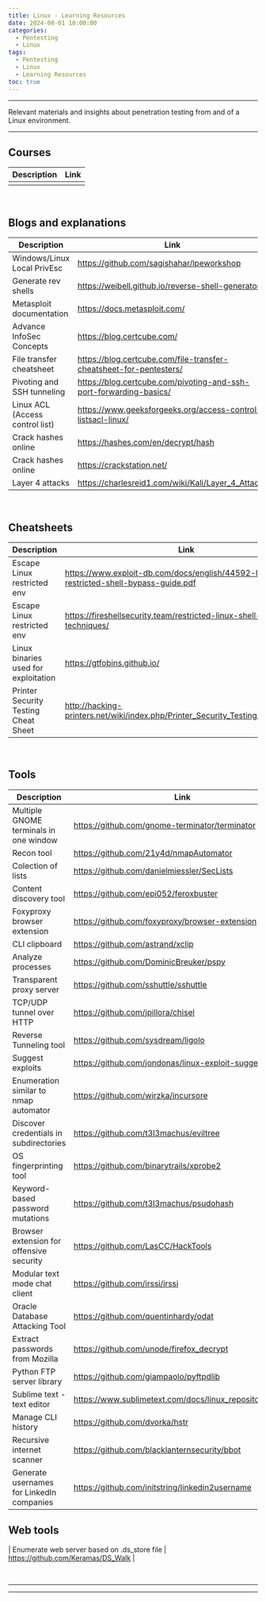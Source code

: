 ```yaml
---
title: Linux - Learning Resources
date: 2024-08-01 10:00:00
categories:
  - Pentesting
  - Linux
tags:
  - Pentesting
  - Linux
  - Learning Resources
toc: true
---
```


---
Relevant materials and insights about penetration testing from and of a Linux environment.

---
<!-- more -->

## Courses

| Description | Link |
| --- | --- |
|  |  |

<br>

## Blogs and explanations

| Description | Link |
| --- | --- |
| Windows/Linux Local PrivEsc | https://github.com/sagishahar/lpeworkshop |
| Generate rev shells | https://weibell.github.io/reverse-shell-generator/ |
| Metasploit documentation | https://docs.metasploit.com/ |
| Advance InfoSec Concepts  | https://blog.certcube.com/ |
| File transfer cheatsheet | https://blog.certcube.com/file-transfer-cheatsheet-for-pentesters/ |
| Pivoting and SSH tunneling | https://blog.certcube.com/pivoting-and-ssh-port-forwarding-basics/ |
| Linux ACL (Access control list) | https://www.geeksforgeeks.org/access-control-listsacl-linux/ |
| Crack hashes online | https://hashes.com/en/decrypt/hash |
| Crack hashes online | https://crackstation.net/ |
| Layer 4 attacks | https://charlesreid1.com/wiki/Kali/Layer_4_Attacks |

<br>

## Cheatsheets

| Description | Link |
| --- | --- |
| Escape Linux restricted env | https://www.exploit-db.com/docs/english/44592-linux-restricted-shell-bypass-guide.pdf |
| Escape Linux restricted env | https://fireshellsecurity.team/restricted-linux-shell-escaping-techniques/ |
| Linux binaries used for exploitation | https://gtfobins.github.io/ |
| Printer Security Testing Cheat Sheet | http://hacking-printers.net/wiki/index.php/Printer_Security_Testing_Cheat_Sheet |

<br>

## Tools

| Description | Link |
| --- | --- |
| Multiple GNOME terminals in one window | https://github.com/gnome-terminator/terminator |
| Recon tool | https://github.com/21y4d/nmapAutomator |
| Colection of lists | https://github.com/danielmiessler/SecLists |
| Content discovery tool | https://github.com/epi052/feroxbuster |
| Foxyproxy browser extension | https://github.com/foxyproxy/browser-extension |
| CLI clipboard | https://github.com/astrand/xclip |
| Analyze processes | https://github.com/DominicBreuker/pspy |
| Transparent proxy server | https://github.com/sshuttle/sshuttle |
| TCP/UDP tunnel over HTTP  | https://github.com/jpillora/chisel |
| Reverse Tunneling tool | https://github.com/sysdream/ligolo |
| Suggest exploits | https://github.com/jondonas/linux-exploit-suggester-2 |
| Enumeration similar to nmap automator |  https://github.com/wirzka/incursore |
| Discover credentials in subdirectories | https://github.com/t3l3machus/eviltree |
| OS fingerprinting tool | https://github.com/binarytrails/xprobe2 |
| Keyword-based password mutations | https://github.com/t3l3machus/psudohash |
| Browser extension for offensive security | https://github.com/LasCC/HackTools |
| Modular text mode chat client | https://github.com/irssi/irssi |
| Oracle Database Attacking Tool | https://github.com/quentinhardy/odat |
| Extract passwords from Mozilla | https://github.com/unode/firefox_decrypt |
| Python FTP server library | https://github.com/giampaolo/pyftpdlib |
| Sublime text - text editor | https://www.sublimetext.com/docs/linux_repositories.html |
| Manage CLI history | https://github.com/dvorka/hstr |
| Recursive internet scanner | https://github.com/blacklanternsecurity/bbot |
| Generate usernames for LinkedIn companies | https://github.com/initstring/linkedin2username | 

## Web tools

| Enumerate web server based on .ds_store file | https://github.com/Keramas/DS_Walk |


<br>

---
---